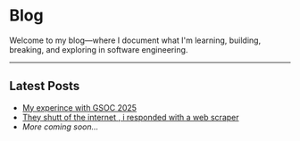 #  Blog

Welcome to my blog—where I document what I'm learning, building, breaking, and exploring in software engineering.

---

## Latest Posts

- [My experince with GSOC 2025](my-exp-w-gsoc.md)
- [They shutt of the internet , i responded with a web scraper ](bac-web-scraper.md)
- _More coming soon..._

